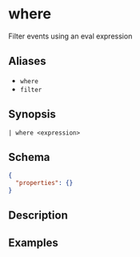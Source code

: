 # where

Filter events using an eval expression
## Aliases

* `where`
* `filter`

## Synopsis

```shell
| where <expression>
```

## Schema

```json
{
  "properties": {}
}
```

## Description

## Examples
